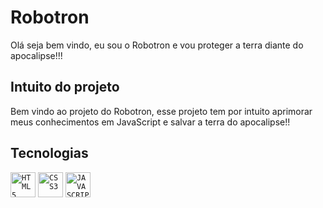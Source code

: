 # Robotron
Olá seja bem vindo, eu sou o Robotron e vou proteger a terra diante do apocalipse!!!

## Intuito do projeto ##
  Bem vindo ao projeto do Robotron, esse projeto tem por intuito aprimorar meus conhecimentos em JavaScript e salvar a terra do apocalipse!!
  
## Tecnologias ##
<code><img width="40px" src="https://cdn.jsdelivr.net/gh/devicons/devicon/icons/html5/html5-original-wordmark.svg" title = "HTML5"/></code>
<code><img width="40px" src="https://cdn.jsdelivr.net/gh/devicons/devicon/icons/css3/css3-original-wordmark.svg" title = "CSS3"/></code>
<code><img width="40px" src="https://cdn.jsdelivr.net/gh/devicons/devicon/icons/javascript/javascript-original.svg" title = "JAVASCRIPT"/></code>
